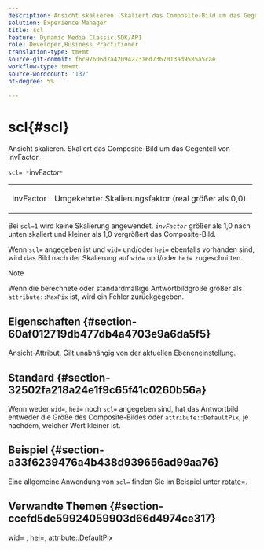 ```yaml
---
description: Ansicht skalieren. Skaliert das Composite-Bild um das Gegenteil von invFactor.
solution: Experience Manager
title: scl
feature: Dynamic Media Classic,SDK/API
role: Developer,Business Practitioner
translation-type: tm+mt
source-git-commit: f6c97606d7a4209427316d7367013ad9585a5cae
workflow-type: tm+mt
source-wordcount: '137'
ht-degree: 5%

---
```



# scl{#scl}

Ansicht skalieren. Skaliert das Composite-Bild um das Gegenteil von invFactor.

`scl= *`invFactor`*`

<table id="simpletable_A09F5EECAC2B4E0F8633D71C6AD36D8D"> 
 <tr class="strow"> 
  <td class="stentry"> <p><span class="varname"> invFactor</span> </p> </td> 
  <td class="stentry"> <p>Umgekehrter Skalierungsfaktor (real größer als 0,0). </p></td> 
 </tr> 
</table>

Bei `scl=1` wird keine Skalierung angewendet. *`invFactor`* größer als 1,0 nach unten skaliert und kleiner als 1,0 vergrößert das Composite-Bild.

Wenn `scl=` angegeben ist und `wid=` und/oder `hei=` ebenfalls vorhanden sind, wird das Bild nach der Skalierung auf `wid=` und/oder `hei=` zugeschnitten.

>[!NOTE]
>
>Wenn die berechnete oder standardmäßige Antwortbildgröße größer als `attribute::MaxPix` ist, wird ein Fehler zurückgegeben.

## Eigenschaften {#section-60af012719db477db4a4703e9a6da5f5}

Ansicht-Attribut. Gilt unabhängig von der aktuellen Ebeneneinstellung.

## Standard {#section-32502fa218a24e1f9c65f41c0260b56a}

Wenn weder `wid=`, `hei=` noch `scl=` angegeben sind, hat das Antwortbild entweder die Größe des Composite-Bildes oder `attribute::DefaultPix`, je nachdem, welcher Wert kleiner ist.

## Beispiel {#section-a33f6239476a4b438d939656ad99aa76}

Eine allgemeine Anwendung von `scl=` finden Sie im Beispiel unter [rotate=](../../../../../is-api/http-ref/image-serving-api-ref/c-http-protocol-reference/c-command-reference/r-rotate.md#reference-12abb086635546ec9ec2e1a793dc1096).

## Verwandte Themen {#section-ccefd5de59924059903d66d4974ce317}

[wid=](../../../../../is-api/http-ref/image-serving-api-ref/c-http-protocol-reference/c-command-reference/r-is-http-wid.md#reference-bfeadcb67bf4485f851eb21345527e47) ,  [hei=](../../../../../is-api/http-ref/image-serving-api-ref/c-http-protocol-reference/c-command-reference/r-is-http-hei.md#reference-6d6f556ccc0e4b98a815e8a5c1944a96),  [attribute::DefaultPix](../../../../../is-api/image-catalog/image-serving-api-ref/c-image-catalog-reference/c-attributes-reference/r-defaultpix.md#reference-996b2c22b30f4fd9b970c84063306df1)
